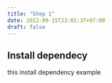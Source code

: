 ```yaml
---
title: "Step 1"
date: 2022-09-15T23:01:37+07:00
draft: false
---
```


## Install dependecy

this install dependency example
